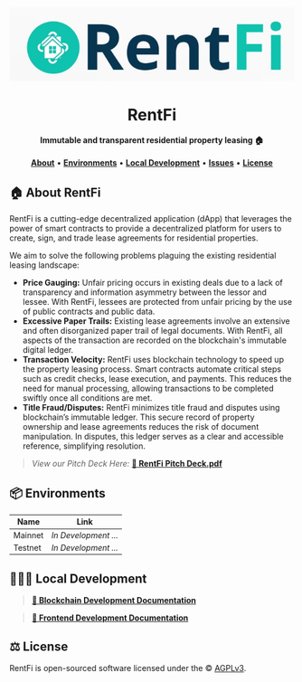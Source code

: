 <div align="center">
    <img src="public/logo-white.png" alt="RentFi Logo">
    <h1>RentFi</h1>
    <strong>Immutable and transparent residential property leasing 🏠</strong>
</div>

<div align="center" class="navbar">
    <br>
    <a href="#-about-rentfi"><b>About</b></a>
    •
    <a href="#-environments"><b>Environments</b></a>
    •
    <a href="#-local-development"><b>Local Development</b></a>
    •
    <a href="https://github.com/hschickdevs/RentFi/issues"><b>Issues</b></a>
    •    
    <a href="#-license"><b>License</b></a>
</div>

## 🏠 About RentFi

RentFi is a cutting-edge decentralized application (dApp) that leverages the power of smart contracts to provide a decentralized platform for users to create, sign, and trade lease agreements for residential properties.

We aim to solve the following problems plaguing the existing residential leasing landscape:

* **Price Gauging:** Unfair pricing occurs in existing deals due to a lack of transparency and information asymmetry between the lessor and lessee. With RentFi, lessees are protected from unfair pricing by the use of public contracts and public data.
* **Excessive Paper Trails:** Existing lease agreements involve an extensive and often disorganized paper trail of legal documents. With RentFi, all aspects of the transaction are recorded on the blockchain's immutable digital ledger.
* **Transaction Velocity:** RentFi uses blockchain technology to speed up the property leasing process. Smart contracts automate critical steps such as credit checks, lease execution, and payments. This reduces the need for manual processing, allowing transactions to be completed swiftly once all conditions are met.
* **Title Fraud/Disputes:** RentFi minimizes title fraud and disputes using blockchain’s immutable ledger. This secure record of property ownership and lease agreements reduces the risk of document manipulation. In disputes, this ledger serves as a clear and accessible reference, simplifying resolution.

> _View our Pitch Deck Here:_ [**🔗 RentFi Pitch Deck.pdf**](public/RentFi%20Pitch%20Deck.pdf)

## 📦 Environments

| Name    | Link                 |
| ------- |----------------------|
| Mainnet | _In Development ..._ |
| Testnet | _In Development ..._ |

## 👨🏻‍💻 Local Development

> [**🔗 Blockchain Development Documentation**](frontend/README.md) 

> [**🔗 Frontend Development Documentation**](blockchain/README.md)

## ⚖️ License

RentFi is open-sourced software licensed under the © [AGPLv3](LICENSE.txt).

